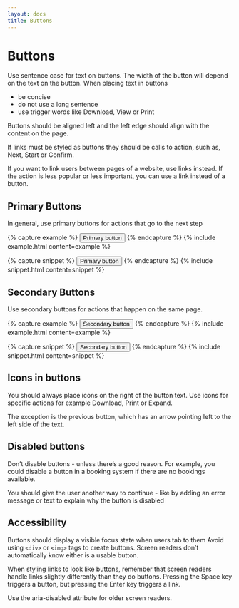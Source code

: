 ```yaml
---
layout: docs
title: Buttons
---
```


# Buttons

Use sentence case for text on buttons. The width of the button will depend on the text on the button. When placing text in buttons

- be concise
- do not use a long sentence
- use trigger words like Download, View or Print

Buttons should be aligned left and the left edge should align with the content on the page.

If links must be styled as buttons they should be calls to action, such as, Next, Start or Confirm.

If you want to link users between pages of a website, use links instead. If the action is less popular or less important, you can use a link instead of a button.

## Primary Buttons

In general, use primary buttons for actions that go to the next step

{% capture example %}
<button type="button" class="c-btn c-btn--primary">Primary button</button>
{% endcapture %}
{% include example.html content=example %}

{% capture snippet %}
<button type="button" class="c-btn c-btn--primary">
  Primary button
</button>
{% endcapture %}
{% include snippet.html content=snippet %}

## Secondary Buttons

Use secondary buttons for actions that happen on the same page.

{% capture example %}
<button type="button" class="c-btn c-btn--secondary">Secondary button</button>
{% endcapture %}
{% include example.html content=example %}

{% capture snippet %}
<button type="button" class="c-btn c-btn--secondary">
  Secondary button
</button>
{% endcapture %}
{% include snippet.html content=snippet %}

## Icons in buttons

You should always place icons on the right of the button text. Use icons for specific actions for example Download, Print or Expand.

The exception is the previous button, which has an arrow pointing left to the left side of the text.

## Disabled buttons

Don’t disable buttons - unless there’s a good reason. For example, you could disable a button in a booking system if there are no bookings available.

You should give the user another way to continue - like by adding an error message or text to explain why the button is disabled

## Accessibility

Buttons should display a visible focus state when users tab to them Avoid using `<div>` or `<img>` tags to create buttons. Screen readers don’t automatically know either is a usable button.

When styling links to look like buttons, remember that screen readers handle links slightly differently than they do buttons. Pressing the Space key triggers a button, but pressing the Enter key triggers a link.

Use the aria-disabled attribute for older screen readers.
